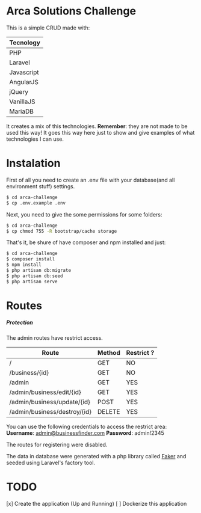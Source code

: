 # Arca Solutions Challenge

This is a simple CRUD made with:

| Tecnology 	|
|-----------	|
| PHP       	|
| Laravel   	|
| Javascript  |
| AngularJS 	|
| jQuery    	|
| VanillaJS 	|
| MariaDB     |

It creates a mix of this technologies.
**Remember**: they are not made to be used this way! It goes this way here just to show and give examples of what technologies I can use.

# Instalation

First of all you need to create an .env file with your database(and all environment stuff) settings.

```sh
$ cd arca-challenge
$ cp .env.example .env
```

Next, you need to give the some permissions for some folders:

```sh
$ cd arca-challenge
$ cp chmod 755 -R bootstrap/cache storage
```

That's it, be shure of have composer and npm installed and just:

```sh
$ cd arca-challenge
$ composer install
$ npm install
$ php artisan db:migrate
$ php artisan db:seed
$ php artisan serve
```

# Routes

##### Protection

The admin routes have restrict access.

| Route                        	| Method 	| Restrict ? 	|
|------------------------------	|--------	|------------	|
| /                            	| GET    	| NO         	|
| /business/{id}               	| GET    	| NO         	|
| /admin                       	| GET    	| YES        	|
| /admin/business/edit/{id}    	| GET    	| YES        	|
| /admin/business/update/{id}  	| POST   	| YES        	|
| /admin/business/destroy/{id} 	| DELETE 	| YES        	|

You can use the following credentials to access the restrict area:
    **Username**: admin@businessfinder.com
    **Password**: admin!2345

The routes for registering were disabled.

The data in database were generated with a php library called [Faker](https://github.com/fzaninotto/Faker) and seeded using Laravel's factory tool.

# TODO
[x] Create the application (Up and Running)
[ ] Dockerize this application

